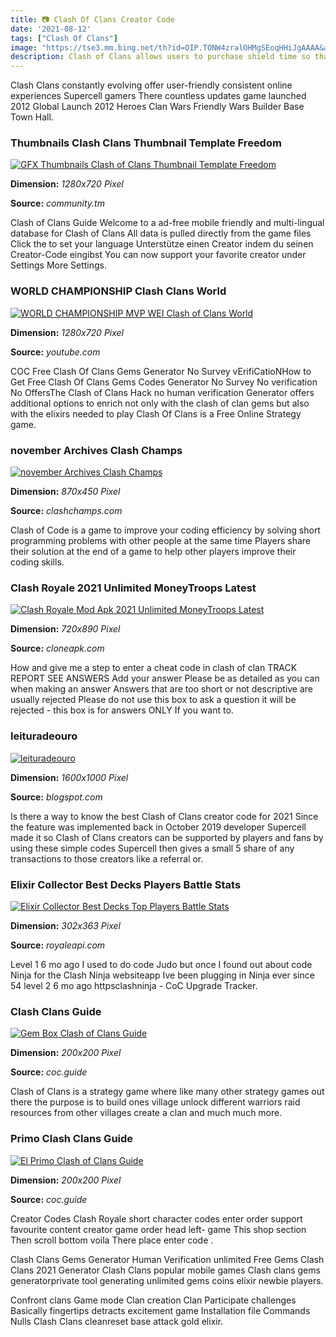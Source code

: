 ```yaml
---
title: 📷 Clash Of Clans Creator Code
date: '2021-08-12'
tags: ["Clash Of Clans"]
image: "https://tse3.mm.bing.net/th?id=OIP.TONW4zralOHMgSEoqHHiJgAAAA&amp;pid=15.1"
description: Clash of Clans allows users to purchase shield time so that the other players cant attack you Even when your shields are up you can use your horde to attack 
---
```




Clash Clans constantly evolving offer user-friendly consistent online experiences Supercell gamers There countless updates game launched 2012 Global Launch 2012 Heroes Clan Wars Friendly Wars Builder Base Town Hall.



###  Thumbnails Clash Clans Thumbnail Template Freedom

[![GFX Thumbnails  Clash of Clans Thumbnail Template  Freedom](https://freedom.community.tm/attachments/thumb-096-clash-of-clans-2-jpg.15917/)](https://freedom.community.tm/attachments/thumb-096-clash-of-clans-2-jpg.15917/)


**Dimension:** _1280x720 Pixel_ 

**Source:** _community.tm_ 


Clash of Clans Guide Welcome to a ad-free mobile friendly and multi-lingual database for Clash of Clans All data is pulled directly from the game files Click the to set your language Unterstütze einen Creator indem du seinen Creator-Code eingibst You can now support your favorite creator under Settings More Settings.


### WORLD CHAMPIONSHIP Clash Clans World 

[![WORLD CHAMPIONSHIP MVP WEI  Clash of Clans World ](https://i.ytimg.com/vi/8rNb6HEyapg/maxresdefault.jpg)](https://i.ytimg.com/vi/8rNb6HEyapg/maxresdefault.jpg)


**Dimension:** _1280x720 Pixel_ 

**Source:** _youtube.com_ 


COC Free Clash Of Clans Gems Generator No Survey vErifiCatioNHow to Get Free Clash Of Clans Gems Codes Generator No Survey No verification No OffersThe Clash of Clans Hack no human verification Generator offers additional options to enrich not only with the clash of clan gems but also with the elixirs needed to play Clash Of Clans is a Free Online Strategy game.


### november Archives Clash Champs

[![november Archives  Clash Champs](https://www.clashchamps.com/wp-content/uploads/2020/11/maxresdefault-5-870x450.jpg)](https://www.clashchamps.com/wp-content/uploads/2020/11/maxresdefault-5-870x450.jpg)


**Dimension:** _870x450 Pixel_ 

**Source:** _clashchamps.com_ 


Clash of Code is a game to improve your coding efficiency by solving short programming problems with other people at the same time Players share their solution at the end of a game to help other players improve their coding skills.


### Clash Royale 2021 Unlimited MoneyTroops Latest 

[![Clash Royale Mod Apk 2021 Unlimited MoneyTroops Latest ](https://i1.wp.com/cloneapk.com/wp-content/uploads/2019/12/Clash-Royale-MOD-APK-3.jpg?resize=720%2C890&amp;is-pending-load=1)](https://i1.wp.com/cloneapk.com/wp-content/uploads/2019/12/Clash-Royale-MOD-APK-3.jpg?resize=720%2C890&amp;is-pending-load=1)


**Dimension:** _720x890 Pixel_ 

**Source:** _cloneapk.com_ 


How and give me a step to enter a cheat code in clash of clan TRACK REPORT SEE ANSWERS Add your answer Please be as detailed as you can when making an answer Answers that are too short or not descriptive are usually rejected Please do not use this box to ask a question it will be rejected - this box is for answers ONLY If you want to.


### leituradeouro

[![leituradeouro](https://1.bp.blogspot.com/-tfC9joTy0V8/Vtv3qTt-0XI/AAAAAAAAAKU/GGNk1lDmDKg/s1600/Clash%2BRoyale.jpg)](https://1.bp.blogspot.com/-tfC9joTy0V8/Vtv3qTt-0XI/AAAAAAAAAKU/GGNk1lDmDKg/s1600/Clash%2BRoyale.jpg)


**Dimension:** _1600x1000 Pixel_ 

**Source:** _blogspot.com_ 


Is there a way to know the best Clash of Clans creator code for 2021 Since the feature was implemented back in October 2019 developer Supercell made it so Clash of Clans creators can be supported by players and fans by using these simple codes Supercell then gives a small 5 share of any transactions to those creators like a referral or.


### Elixir Collector Best Decks Players Battle Stats 

[![Elixir Collector  Best Decks Top Players Battle Stats ](https://cdn.royaleapi.com/static/img/cards/elixir-collector.png?t=8110bf8288e6c502b61cb942daa8a2218afb6005)](https://cdn.royaleapi.com/static/img/cards/elixir-collector.png?t=8110bf8288e6c502b61cb942daa8a2218afb6005)


**Dimension:** _302x363 Pixel_ 

**Source:** _royaleapi.com_ 


Level 1 6 mo ago I used to do code Judo but once I found out about code Ninja for the Clash Ninja websiteapp Ive been plugging in Ninja ever since 54 level 2 6 mo ago httpsclashninja - CoC Upgrade Tracker.


###  Clash Clans Guide

[![Gem Box  Clash of Clans Guide](https://coc.guide/static/imgs/og/obstacle/bonus-gembox.png)](https://coc.guide/static/imgs/og/obstacle/bonus-gembox.png)


**Dimension:** _200x200 Pixel_ 

**Source:** _coc.guide_ 


Clash of Clans is a strategy game where like many other strategy games out there the purpose is to build ones village unlock different warriors raid resources from other villages create a clan and much much more.


### Primo Clash Clans Guide

[![El Primo  Clash of Clans Guide](https://coc.guide/static/imgs/og/troop/elprimo.png)](https://coc.guide/static/imgs/og/troop/elprimo.png)


**Dimension:** _200x200 Pixel_ 

**Source:** _coc.guide_ 



Creator Codes Clash Royale short character codes enter order support favourite content creator game order head left- game This shop section Then scroll bottom voila There place enter code .


Clash Clans Gems Generator Human Verification unlimited Free Gems Clash Clans 2021 Generator Clash Clans popular mobile games Clash clans gems generatorprivate tool generating unlimited gems coins elixir newbie players.


Confront clans Game mode Clan creation Clan Participate challenges Basically fingertips detracts excitement game Installation file Commands Nulls Clash Clans cleanreset base attack gold elixir.




